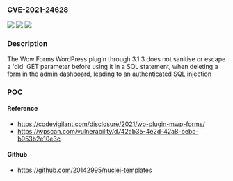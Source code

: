 ### [CVE-2021-24628](https://cve.mitre.org/cgi-bin/cvename.cgi?name=CVE-2021-24628)
![](https://img.shields.io/static/v1?label=Product&message=Wow%20Forms%20%E2%80%93%20create%20any%20form%20with%20custom%20style&color=blue)
![](https://img.shields.io/static/v1?label=Version&message=3.1.3%3C%3D%203.1.3%20&color=brighgreen)
![](https://img.shields.io/static/v1?label=Vulnerability&message=CWE-89%20SQL%20Injection&color=brighgreen)

### Description

The Wow Forms WordPress plugin through 3.1.3 does not sanitise or escape a 'did' GET parameter before using it in a SQL statement, when deleting a form in the admin dashboard, leading to an authenticated SQL injection

### POC

#### Reference
- https://codevigilant.com/disclosure/2021/wp-plugin-mwp-forms/
- https://wpscan.com/vulnerability/d742ab35-4e2d-42a8-bebc-b953b2e10e3c

#### Github
- https://github.com/20142995/nuclei-templates

